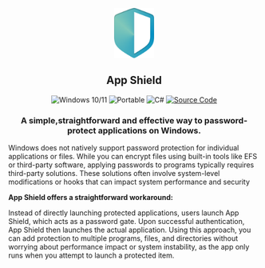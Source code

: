   <p align="center">
  <img src="/Assets/logo.png" alt="App Shield Logo" width="80">
    </p>
 <h2 align="center"> App Shield</h2>

 
<p align="center">
  <img src="https://img.shields.io/badge/windows-10%2F11-blue?color=cyan" alt="Windows 10/11">
  <img src="https://img.shields.io/badge/PORTABLE-orange?style=flat&color=21af90" alt="Portable">
  <img src="https://img.shields.io/badge/-100000?style=flat&logo=c#&logoColor=1AD6F7&labelColor=F4F4F4&color=27B30F" alt="C#">
  <a href="/MainWindow.xaml.cs" target="_blank">
    <img src="https://img.shields.io/badge/Source-available_-100000?style=plastic&logo=&logoColor=1AD6F7&labelColor=383838&color=D33A0F" alt="Source Code">
  </a>
</p>



### <p align="center"> A simple,straightforward and effective way to password-protect applications on Windows.</p>

Windows does not natively support password protection for individual applications or files. While you can encrypt files using built-in tools like EFS or third-party software, applying passwords to programs typically requires third-party solutions. These solutions often involve system-level modifications or hooks that can impact system performance and security

**App Shield offers a straightforward workaround:**

Instead of directly launching protected applications, users launch App Shield, which acts as a password gate. Upon successful authentication, App Shield then launches the actual application. Using this approach, you can add protection to multiple programs, files, and directories without worrying about performance impact or system instability, as the app only runs when you attempt to launch a protected item.



